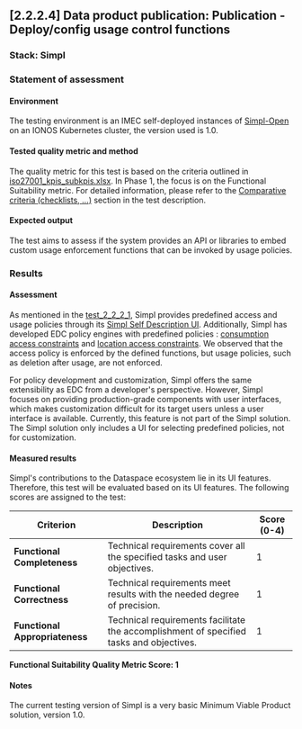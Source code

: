 ## [2.2.2.4] Data product publication: Publication - Deploy/config usage control functions
### Stack: Simpl

### Statement of assessment
#### Environment

The testing environment is an IMEC self-deployed instances of [Simpl-Open](https://code.europa.eu/simpl/simpl-open) on
an IONOS Kubernetes cluster, the version used is 1.0.

#### Tested quality metric and method

The quality metric for this test is based on the criteria outlined in [iso27001_kpis_subkpis.xlsx](../../../../../design_decisions/background_info/iso27001_kpis_subkpis.xlsx). In Phase 1,
the focus is on the Functional Suitability metric. For detailed information, please refer to the [Comparative criteria (checklists, ...)](./test.md#comparative-criteria-checklists-) section in the test description.

#### Expected output
The test aims to assess if the system provides an API or libraries to embed custom usage enforcement functions that can be invoked by usage policies.

### Results
#### Assessment

As mentioned in the [test_2_2_2_1](../test_2_2_2_1/result_simpl.md), 
Simpl provides predefined access and usage policies through its [Simpl Self Description UI](https://code.europa.eu/simpl/simpl-open/development/gaia-x-edc/simpl-sd-ui). 
Additionally, Simpl has developed EDC policy engines with predefined policies :  [consumption access constraints](https://code.europa.eu/simpl/simpl-open/development/gaia-x-edc/simpl-edc/-/blob/main/src/main/java/eu/europa/ec/simpl/ConsumptionConstraintFunction.java?ref_type=heads) and [location access constraints](https://code.europa.eu/simpl/simpl-open/development/gaia-x-edc/simpl-edc/-/blob/main/src/main/java/eu/europa/ec/simpl/LocationConstraintFunction.java?ref_type=heads).
We observed that the access policy is enforced by the defined functions, but usage policies, such as deletion after usage, are not enforced.

For policy development and customization, 
Simpl offers the same extensibility as EDC from a developer's perspective.
However, Simpl focuses on providing production-grade components with user interfaces, which makes customization difficult for its target users unless a user interface is available. Currently, this feature is not part of the Simpl solution. 
The Simpl solution only includes a UI for selecting predefined policies, not for customization.

#### Measured results
Simpl's contributions to the Dataspace ecosystem lie in its UI features. Therefore, this test will be evaluated based on its UI features. The following scores are assigned to the test:


| **Criterion**                | **Description**                                                                                     | **Score (0-4)** |
|------------------------------|-----------------------------------------------------------------------------------------------------|-----------------|
| **Functional Completeness**   | Technical requirements cover all the specified tasks and user objectives.                          | 1               |
| **Functional Correctness**    | Technical requirements meet results with the needed degree of precision.                           | 1               |
| **Functional Appropriateness**| Technical requirements facilitate the accomplishment of specified tasks and objectives.            | 1               |


**Functional Suitability Quality Metric Score: 1**


#### Notes

The current testing version of Simpl is a very basic Minimum Viable Product solution, version 1.0.   